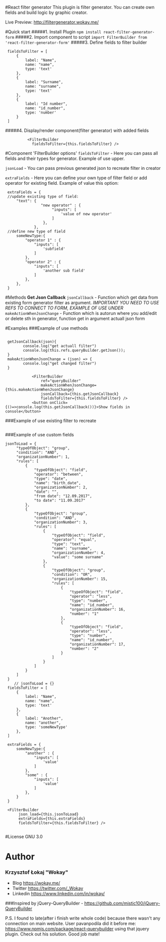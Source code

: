 #React filter generator
This plugin is filter generator. You can create own fields and build logic by graphic creator.

Live Preview: http://filtergenerator.wokay.me/


#Quick start
#####1. Install Plugin
`npm install react-filter-generator-form`
#####2. Import component to script
`import FilterBuilder from 'react-filter-generator-form'`
#####3. Define fields to filter builder
```
 fieldsToFilter = [
     {
         label: "Name",
         name: "name",
         type: 'text'
     },
     {
         label: "Surname",
         name: "surname",
         type: 'text'
     },
     {
         label: "Id number",
         name: "id_number",
         type: 'number'
     }
 ]
```
#####4. Display/render component(filter generator) with added fields
```
          <FilterBuilder 
            fieldsToFilter={this.fieldsToFilter} />
```

#Component 'FilterBuilder options'
`fieldsToFilter` - Here you can pass all fields and their types for generator. Example of use upper.

`jsonLoad` - You can pass previous generated json to recreate filter in creator

`extraFields` - Here you can define your own type of filter field or add operator for existing field. Example of value this option:
```
 extraFields = {
 //update existing type of field:
     "text": {
                "new operator" : {
                     "inputs": [
                         'value of new operator'
                     ]
                 },
             },
 //define new type of field
     someNewType:{
         "operator 1" : {
             "inputs": [
                 'subfield'
             ]
         },
         "operator 2" : {
             "inputs": [
                 'another sub field'
             ]
         },
     },
 }
```
#Methods
**Get Json Callback**
`jsonCallback` - Function which get data from existing form generator filter as argument. _IMPORTANT YOU NEED TO USE REFS TO CONNECT TO FORM, EXAMPLE OF USE UNDER_
`makeActionWhenJsonChange` - Function which is autorun where you add/edit or delete sth in generator, function get in argument actuall json form

#Examples
###Example of use methods
```

 getJsonCallback(json){
        console.log("get actuall filter")
        console.log(this.refs.queryBuilder.getJson());
 }
 makeActionWhenJsonChange = (json) => {
        console.log("get changed filter")
 }
 
            <FilterBuilder
                ref="queryBuilder"
                makeActionWhenJsonChange={this.makeActionWhenJsonChange}
                jsonCallback={this.getJsonCallback}
                fieldsToFilter={this.fieldsToFilter} />
            <button onClick={()=>console.log(this.getJsonCallback())}>Show fields in console</button>

```
###Example of use existing filter to recreate
```

```
###Example of use custom fields
```
jsonToLoad = {
     "typeOfObject": "group",
     "condition": "AND",
     "organizationNumber": 1,
     "rules": [
         {
             "typeOfObject": "field",
             "operator": "between",
             "type": "date",
             "name": "birth_date",
             "organizationNumber": 2,
             "date": "",
             "from date": "12.09.2017",
             "to date": "11.09.2017"
         },
         {
             "typeOfObject": "group",
             "condition": "AND",
             "organizationNumber": 3,
             "rules": [
                 {
                     "typeOfObject": "field",
                     "operator": "equal",
                     "type": "text",
                     "name": "surname",
                     "organizationNumber": 4,
                     "value": "some surname"
                 },
                 {
                     "typeOfObject": "group",
                     "condition": "OR",
                     "organizationNumber": 15,
                     "rules": [
                         {
                             "typeOfObject": "field",
                             "operator": "less",
                             "type": "number",
                             "name": "id_number",
                             "organizationNumber": 16,
                             "number": "1"
                         },
                         {
                             "typeOfObject": "field",
                             "operator": "less",
                             "type": "number",
                             "name": "id_number",
                             "organizationNumber": 17,
                             "number": "2"
                         }
                     ]
                 }
             ]
         }
     ]
 }
    // jsonToLoad = {}
 fieldsToFilter = [
     {
         label: "Name",
         name: "name",
         type: 'text'
     },
     {
         label: "Another",
         name: "another",
         type: 'someNewType'
     },
 ]

 extraFields = {
     someNewType:{
         "another" : {
             "inputs": [
                 'value'
             ]
         },
         "some" : {
             "inputs": [
                 'value'
             ]
         },
     }
 }
 
 <FilterBuilder 
      json_load={this.jsonToLoad}
      extraFields={this.extraFields}
      fieldsToFilter={this.fieldsToFilter} />
             
```


#License
GNU 3.0

# Author

### Krzysztof Łokaj "Wokay"
- Blog https://wokay.me/
- Twitter https://twitter.com/_Wokay
- Linkedin https://www.linkedin.com/in/wokay/

###Inspired by
jQuery-QueryBuilder - https://github.com/mistic100/jQuery-QueryBuilder

P.S. I found to late(after i finish write whole code) because there wasn't any connection on main website.
User pavanpodila did it before me: https://www.npmjs.com/package/react-querybuilder using that jquery plugin. Check out his solution. Good job mate!